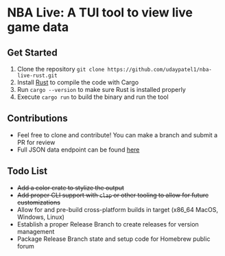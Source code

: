 # NBA Live: A TUI tool to view live game data

## Get Started

1) Clone the repository `git clone https://github.com/udaypatel1/nba-live-rust.git`
2) Install [Rust](https://www.rust-lang.org/tools/install) to compile the code with Cargo
3) Run `cargo --version` to make sure Rust is installed properly
4) Execute `cargo run` to build the binary and run the tool

## Contributions

* Feel free to clone and contribute! You can make a branch and submit a PR for review
* Full JSON data endpoint can be found [here](https://nba-prod-us-east-1-mediaops-stats.s3.amazonaws.com/NBA/liveData/scoreboard/todaysScoreboard_00.json)

## Todo List

* ~~Add a color crate to stylize the output~~
* ~~Add proper CLI support with `clap` or other tooling to allow for future customizations~~
* Allow for and pre-build cross-platform builds in target (x86_64 MacOS, Windows, Linux)
* Establish a proper Release Branch to create releases for version management
* Package Release Branch state and setup code for Homebrew public forum
